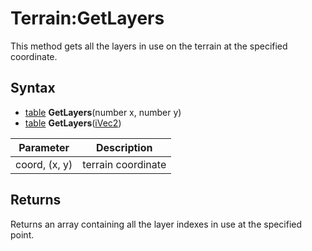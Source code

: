 # Terrain:GetLayers

This method gets all the layers in use on the terrain at the specified coordinate.

## Syntax

- [table](https://www.lua.org/manual/5.4/manual.html#6.6) **GetLayers**(number x, number y)
- [table](https://www.lua.org/manual/5.4/manual.html#6.6) **GetLayers**([iVec2](iVec2.md))

| Parameter | Description |
|---|---|
| coord, (x, y) | terrain coordinate |

## Returns

Returns an array containing all the layer indexes in use at the specified point.
